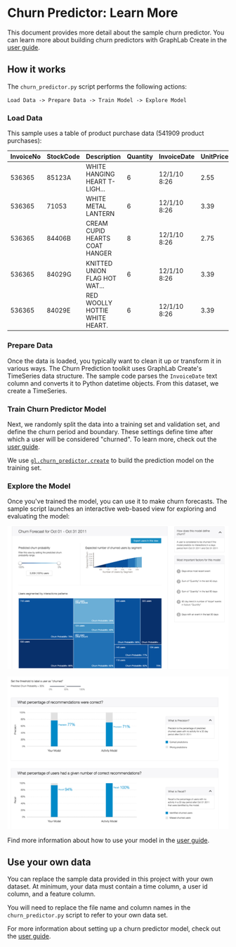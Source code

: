 # Churn Predictor: Learn More

This document provides more detail about the sample churn predictor.
You can learn more about building churn predictors with GraphLab Create in
the [user guide](https://dato.com/learn/userguide/churn_prediction/quick-start.html).

## How it works

The `churn_predictor.py` script performs the following actions:

```
Load Data -> Prepare Data -> Train Model -> Explore Model
```

### Load Data

This sample uses a table of product purchase data (541909 product purchases):

| InvoiceNo | StockCode |          Description           | Quantity | InvoiceDate  | UnitPrice | CustomerID |    Country     |
| --------- | --------- | ------------------------------ | -------- | ------------ | --------- | ---------- | -------------- |
|   536365  |   85123A  | WHITE HANGING HEART T-LIGH...  |    6     | 12/1/10 8:26 |    2.55   |   17850    | United Kingdom |
|   536365  |   71053   |      WHITE METAL LANTERN       |    6     | 12/1/10 8:26 |    3.39   |   17850    | United Kingdom |
|   536365  |   84406B  | CREAM CUPID HEARTS COAT HANGER |    8     | 12/1/10 8:26 |    2.75   |   17850    | United Kingdom |
|   536365  |   84029G  | KNITTED UNION FLAG HOT WAT...  |    6     | 12/1/10 8:26 |    3.39   |   17850    | United Kingdom |
|   536365  |   84029E  | RED WOOLLY HOTTIE WHITE HEART. |    6     | 12/1/10 8:26 |    3.39   |   17850    | United Kingdom |


### Prepare Data

Once the data is loaded, you typically want to clean it up or transform it in various ways.
The Churn Prediction toolkit uses GraphLab Create's TimeSeries data structure.
The sample code parses the `InvoiceDate` text column and converts
it to Python datetime objects. From this dataset, we create a TimeSeries.


### Train Churn Predictor Model

Next, we randomly split the data into a training set and validation set,
and define the churn period and boundary. These settings define time
after which a user will be considered "churned". To learn more,
check out the [user guide](https://dato.com/learn/userguide/churn_prediction/quick-start.html#how-is-churn-defined).

We use [`gl.churn_predictor.create`](https://dato.com/products/create/docs/generated/graphlab.churn_predictor.create.html)
to build the prediction model on the training set.


### Explore the Model

Once you've trained the model, you can use it to make churn forecasts.
The sample script launches an interactive web-based view for exploring
and evaluating the model:

![Screenshot of Exploration](/assets/churn-explore.png)

![Screenshot of Evaluation](/assets/churn-evaluate.png)

Find more information about how to use your model
in the [user guide](https://dato.com/learn/userguide/churn_prediction/using-a-trained-model.html).


## Use your own data

You can replace the sample data provided in this project with your own
dataset. At minimum, your data must contain a time column, a user id column, and a feature column.

You will need to replace the file name and column names in the
`churn_predictor.py` script to refer to your own data set.

For more information about setting up a churn predictor model,
check out the [user guide](https://dato.com/learn/userguide/churn_prediction/quick-start.html).
